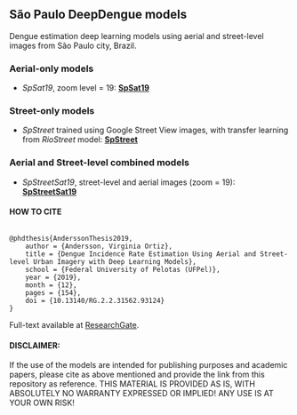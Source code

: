 ## São Paulo DeepDengue models

Dengue estimation deep learning models using aerial and street-level images from São Paulo city, Brazil.

### Aerial-only models

* *SpSat19*, zoom level = 19: [**SpSat19**](https://docs.ufpel.edu.br/index.php/s/plM7SE4Tuonrts6)

### Street-only models

* *SpStreet* trained using Google Street View images, with transfer learning from *RioStreet* model: [**SpStreet**](https://docs.ufpel.edu.br/index.php/s/R8twvJMFy4hpCox)

### Aerial and Street-level combined models

* *SpStreetSat19*, street-level and aerial images (zoom = 19): [**SpStreetSat19**](https://docs.ufpel.edu.br/index.php/s/4eY1G3av3mTKUQu)



#### HOW TO CITE 

```

@phdthesis{AnderssonThesis2019,
	author = {Andersson, Virginia Ortiz},
	title = {Dengue Incidence Rate Estimation Using Aerial and Street-level Urban Imagery with Deep Learning Models},
	school = {Federal University of Pelotas (UFPel)},
	year = {2019},
	month = {12},
	pages = {154},
	doi = {10.13140/RG.2.2.31562.93124}
}

```
Full-text available at [ResearchGate](https://www.researchgate.net/publication/340488901).

#### DISCLAIMER: 
If the use of the models are intended for publishing purposes and academic papers, please cite as above mentioned and provide the link from this repository as reference. 
THIS MATERIAL IS PROVIDED AS IS, WITH ABSOLUTELY NO WARRANTY EXPRESSED OR IMPLIED! ANY USE IS AT YOUR OWN RISK!